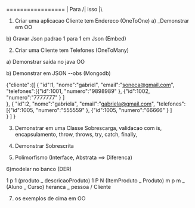 =================
            |
Para   /| isso  |\


  1) Criar uma aplicacao Cliente tem Endereco (OneToOne) 
   a)   _Demonstrar em OO
     
   b) Gravar Json padrao 1 para 1 em Json (Embed)
   
  
 2)  Criar  uma Cliente tem Telefones (OneToMany)
  
   a) Demonstrar saída no java OO
   
   b) Demonstrar em JSON --obs (Mongodb)
        
     
{"cliente":{[
    { "id":1,
     "nome":"gabriel",
     "email":"soneca@gmail.com",
     "telefones":[{"id":1001, 
                   "numero":"9898989"
                  },
                  {"id":1002, 
                   "numero":"7777777"
                  }
                 ]  
    }, 
    { "id":2,
     "nome":"gabriela",
     "email":"gabriela@gmail.com",
     "telefones":[{"id":1005, 
                   "numero":"555559"
                  },
                  {"id":1005, 
                   "numero":"66666"
                  }
                 ]  
    } 
   ]
}   
    
 3) Demonstrar em uma Classe Sobrescarga, validacao com is,
 encapsulamento, throw, throws, try, catch, finally,
 
 
 4) Demonstrar Sobrescrita
 
 5) Polimorfismo (Interface, Abstrata ==> Diferenca)
 
 6)modelar no banco  (DER)
 
 1 p 1 (produto _ descricaoProduto)
 1 P N (ItemProduto _ Produto)
 m p m _ (Aluno _ Curso)
 heranca _ pessoa / Cliente
 
 
 7) os exemplos de cima em OO
 
 
 
 
 
 
 
 
 
 
  
    
    
    
    
    
    
    
    
    
              


























